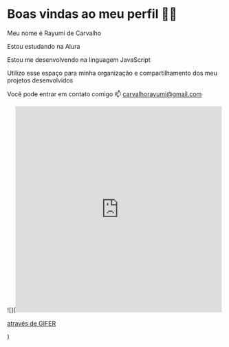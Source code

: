 # Boas vindas ao meu perfil 💙💙

Meu nome é Rayumi de Carvalho 

Estou estudando na Alura

Estou me desenvolvendo na linguagem JavaScript

Utilizo esse espaço para minha organização e compartilhamento dos meu projetos desenvolvidos

Você pode entrar em contato comigo 📫 carvalhorayumi@gmail.com

![](<iframe src="https://gifer.com/embed/4JzY" width=480 height=480.000 frameBorder="0" allowFullScreen></iframe><p><a href="https://gifer.com">através de GIFER</a></p>)


